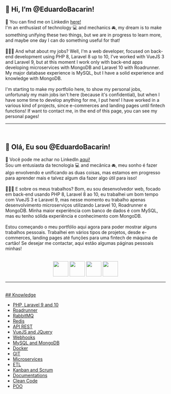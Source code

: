 <h2>👋 Hi, I’m @EduardoBacarin!</h2>
💼 You can find me on Linkedin <a href="https://www.linkedin.com/in/eduardo-de-oliveira-bacarin-a72b987a/"> here!</a><br>
I'm an enthusiast of technology 💻 and mechanics 🚘, my dream is to make something unifying these two things, but we are in progress to learn more, and maybe one day I can do something useful for that!
<br><br>
🧑🏻‍💻 And what about my jobs? Well, I'm a web developer, focused on back-end development using PHP 8, Laravel 8 up to 10, I've worked with VueJS 3 and Laravel 9, but at this moment I work only with back-end apps developing microservices with MongoDB and Laravel 10 with Roadrunner. My major database experience is MySQL, but I have a solid experience and knowledge with MongoDB.
<br><br>
I'm starting to make my portfolio here, to show my personal jobs, unfortunaly my main jobs isn't here (because it's confidential), but when I have some time to develop anything for me, I put here! I have worked in a various kind of projects, since e-commerces and landing pages until fintech functions!
If want to contact me, in the end of this page, you can see my personal pages!
<br>
<hr>
<br>
<h2>👋 Olá, Eu sou @EduardoBacarin!</h2>
💼 Você pode me achar no LinkedIn <a href="https://www.linkedin.com/in/eduardo-de-oliveira-bacarin-a72b987a/">aqui!</a><br>
Sou um entusiasta da tecnologia 💻 and mecânica 🚘, meu sonho é fazer algo envolvendo e unificando as duas coisas, mas estamos em progresso para aprender mais e talvez algum dia fazer algo útil para isso!
<br><br>
🧑🏻‍💻 E sobre os meus trabalhos? Bom, eu sou desenvolvedor web, focado em back-end usando PHP 8, Laravel 8 ao 10, eu trabalhei um bom tempo com VueJS 3 e Laravel 9, mas nesse momento eu trabalho apenas desenvolvimento microserviços utilizando Laravel 10, Roadrunner e MongoDB. Minha maior experiência com banco de dados é com MySQL, mas eu tenho sólida experiência e conhecimento com MongoDB.
<br><br>
Estou começando o meu portfólio aqui agora para poder mostrar alguns trabalhos pessoais. Trabalhei em vários tipos de projetos, desde e-commerces, landing pages até funções para uma fintech de máquina de cartão!
Se desejar me contactar, aqui estão algumas páginas pessoais minhas!
<br><br>
  <p align="center">
      <a href="https://www.facebook.com/eduardodogeat" target="_blank"><img src="https://logodownload.org/wp-content/uploads/2014/09/facebook-logo-3-1.png" style="width: 48px; height: 48px;"></a>
      <a href="https://instagram.com/dogeat" target="_blank"><img src="https://logodownload.org/wp-content/uploads/2017/04/instagram-logo.png" style="width: 48px; height: 48px;"></a>
      <a href="https://www.linkedin.com/in/eduardo-de-oliveira-bacarin-a72b987a/"><img src="https://cdn-icons-png.flaticon.com/512/174/174857.png" style="height: 48px; width: 48px;"></a>
      <a href="mailto:eduardo.obacarin@gmail.com" target="_blank"><img src="https://logodownload.org/wp-content/uploads/2018/03/gmail-logo-16.png" style="height: 48px; width: 48px;">
  </p>

<hr>
<br>
## Knowledge

+ PHP, Laravel 9 and 10
+ Roadrunner
+ RabbitMQ
+ Redis
+ API REST
+ VueJS and JQuery
+ Webhooks
+ MySQL and MongoDB
+ Docker
+ GIT
+ Microservices
+ ETL
+ Kanban and Scrum
+ Documentations
+ Clean Code
+ POO
